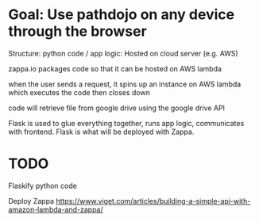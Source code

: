 # Goal: Use pathdojo on any device through the browser

Structure:
python code / app logic: Hosted on cloud server (e.g. AWS)

zappa.io packages code so that it can be hosted on AWS lambda

when the user sends a request, it spins up an instance on AWS lambda which executes the code then closes down

code will retrieve file from google drive using the google drive API

Flask is used to glue everything together, runs app logic, communicates with frontend. Flask is what will be deployed with Zappa.



# TODO

Flaskify python code

Deploy Zappa https://www.viget.com/articles/building-a-simple-api-with-amazon-lambda-and-zappa/